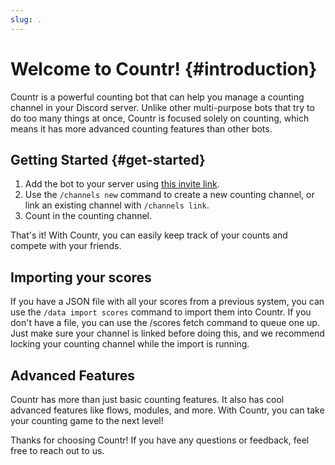 ```yaml
---
slug: .
---
```



# Welcome to Countr! {#introduction}

Countr is a powerful counting bot that can help you manage a counting channel in your Discord server. Unlike other multi-purpose bots that try to do too many things at once, Countr is focused solely on counting, which means it has more advanced counting features than other bots.


## Getting Started {#get-started}

  1. Add the bot to your server using [this invite link](https://discord.com/api/oauth2/authorize?client_id=467377486141980682&scope=bot+applications.commands&permissions=395942423568).
  2. Use the `/channels new` command to create a new counting channel, or link an existing channel with `/channels link`.
  3. Count in the counting channel.

That's it! With Countr, you can easily keep track of your counts and compete with your friends.


## Importing your scores

If you have a JSON file with all your scores from a previous system, you can use the `/data import scores` command to import them into Countr. If you don't have a file, you can use the /scores fetch command to queue one up. Just make sure your channel is linked before doing this, and we recommend locking your counting channel while the import is running.


## Advanced Features

Countr has more than just basic counting features. It also has cool advanced features like flows, modules, and more. With Countr, you can take your counting game to the next level!

Thanks for choosing Countr! If you have any questions or feedback, feel free to reach out to us.
